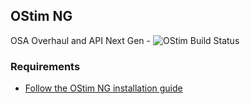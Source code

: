 ## OStim NG
OSA Overhaul and API Next Gen - ![OStim Build Status](https://github.com/Sairion350/OStim/actions/workflows/main.yml/badge.svg)
### Requirements

* [Follow the OStim NG installation guide](https://www.nexusmods.com/skyrimspecialedition/articles/4550)
